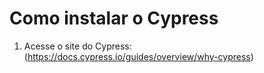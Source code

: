 # Como instalar o Cypress
1. Acesse o site do Cypress: (https://docs.cypress.io/guides/overview/why-cypress)